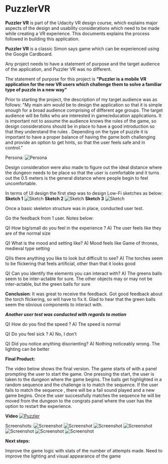 # PuzzlerVR
**Puzzler VR** is part of the Udacity VR design course, which explains major aspects of the design and usability considerations
which need to be made while creating a VR experience. This documents explains the process followed in building this application.

**Puzzler VR** is a classic Simon says game which can be experienced using the Google Cardboard. 

Any project needs to have a statement of purpose and the target audience of the application, and Puzzler VR was no different. 

The statement of purpose for this project is **"Puzzler is a mobile VR application for the new VR users which challenge them to solve a familiar type of puzzle in a new way"**

Prior to starting the project, the description of my target audience was as follows:
"My main aim would be to design the application so that it is simple enough for a broad audience comprising of different age groups. The target audience will be folks who are interested in game/education applications. It is important not to assume the audience knows the rules of the game, so design considerations should be in place to have a good introduction so that they understand the rules .  Depending on the type of puzzle it is important to have a proper balance of having the game both challenging and provide an option to get hints, so that the user feels safe and in control."

Persona:
<img src='https://github.com/nirvanalab/PuzzlerVR/blob/master/Documentation/Puzzler%20Persona.JPG' title='Persona' width='' alt='Persona' />

Design consideration were also made to figure out the ideal distance where the dungeon needs to be place so that the user is comfortable  and it turns out the 0.5 meters is the general distance where people begin to feel uncomfortable.

In terms of UI design the first step was to design Low-Fi sketches as below:
**Sketch 1**
<img src='https://github.com/nirvanalab/PuzzlerVR/blob/master/Documentation/Puzzler%20Sketch%201.JPG' title='Sketch 1' width='' alt='Sketch' />
**Sketch 2**
<img src='https://github.com/nirvanalab/PuzzlerVR/blob/master/Documentation/Puzzler%20Sketch%202.JPG' title='Sketch 2' width='' alt='Sketch' />
**Sketch 3**
<img src='https://github.com/nirvanalab/PuzzlerVR/blob/master/Documentation/Puzzler%20Sketch%203.JPG' title='Sketch 3' width='' alt='Sketch' />

Once a basic skeleton structure was in place, conducted user test.

Go the feedback from 1 user. Notes below:

Q) How big/small do you feel in the experience ?
A) The user feels like they are of the normal size

Q) What is the mood and setting like?
A) Mood feels like Game of thrones, medieval type setting

Q)Is there anything you like to look but difficult to see?
A) The torches seem to be flickering that feels artificial, other than that it looks good

Q) Can you identify the elements you can interact with?
A) The greens balls seem to be inter-actable for sure. The other objects may or may not be inter-actable, but the green balls for sure

**Conclusion**: It was great to receive the feedback. Got good feedback about the torch flickering, so will have to fix it. Glad to hear that the green balls seem the obvious components to interact with.

***Another user test was conducted with regards to motion***

Q) How do you find the speed ?
A) The speed is normal

Q) Do you feel sick ?
A) No, I don’t

Q) Did you notice anything disorienting?
A) Nothing noticeably wrong. The lighting can be better

**Final Product:**

The video below shows the final version. The game starts of with a panel prompting the user to start the game.
One pressing the start, the user is taken to the dungeon where the game begins. The balls get highlighted in a random sequence and the challenge is to match the sequence.
If the user fails to match the sequence , there will be a fail sound played and a new game begins. Once the user successfully matches the sequence he will be moved from the dungeon to the congrats panel where the user has the option to restart the experience.

**Video**
[![Puzzler](https://github.com/nirvanalab/PuzzlerVR/blob/master/Documentation/Puzzler%20Screenshot%201.png)](http://www.youtube.com/watch?v=IRdImFMuYW8 "Puzzler")


Screenshots:
<img src='https://github.com/nirvanalab/PuzzlerVR/blob/master/Documentation/Puzzler%20Screenshot%201.png' title='Screenshot 1' width='' alt='Screenshot' />
<img src='https://github.com/nirvanalab/PuzzlerVR/blob/master/Documentation/Puzzler%20Screenshot%202.png' title='Screenshot 2' width='' alt='Screenshot' />
<img src='https://github.com/nirvanalab/PuzzlerVR/blob/master/Documentation/Puzzler%20Screenshot%203.png' title='Screenshot 3' width='' alt='Screenshot' />
<img src='https://github.com/nirvanalab/PuzzlerVR/blob/master/Documentation/Puzzler%20Screenshot%204.png' title='Screenshot 4' width='' alt='Screenshot' />
<img src='https://github.com/nirvanalab/PuzzlerVR/blob/master/Documentation/Puzzler%20Screenshot%205.png' title='Screenshot 5' width='' alt='Screenshot' />
<img src='https://github.com/nirvanalab/PuzzlerVR/blob/master/Documentation/Puzzler%20Screenshot%206.png' title='Screenshot 6' width='' alt='Screenshot' />
<img src='https://github.com/nirvanalab/PuzzlerVR/blob/master/Documentation/Puzzler%20Screenshot%207.png' title='Screenshot 7' width='' alt='Screenshot' />



**Next steps:**

Improve the game logic with stats of the number of attempts made. 
Need to improve the lighting and visual appearance of the game

